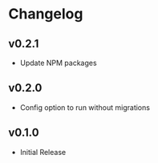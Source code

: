 # Changelog

## v0.2.1

- Update NPM packages

## v0.2.0

- Config option to run without migrations

## v0.1.0

- Initial Release
